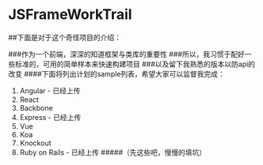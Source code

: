 # JSFrameWorkTrail

##下面是对于这个奇怪项目的介绍：

###作为一个前端，深深的知道框架与类库的重要性
###所以，我习惯于配好一些标准的，可用的简单样本来快速构建项目
###以及留下我熟悉的版本以防api的改变
####下面将列出计划的sample列表，希望大家可以监督我完成：

1. Angular - 已经上传
2. React
3. Backbone
4. Express - 已经上传
5. Vue
6. Koa
7. Knockout
8. Ruby on Rails - 已经上传
#####（先这些吧，慢慢的填坑）
